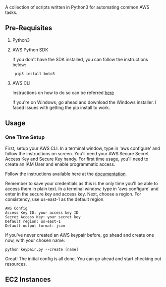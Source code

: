 A collection of scripts written in Python3 for automating common AWS tasks. 

## Pre-Requisites
1. Python3
2. AWS Python SDK
   
   If you don't have the SDK installed, you can follow the instructions below:
        
        pip3 install boto3
3. AWS CLI
   
   Instructions on how to do so can be referred [here](https://docs.aws.amazon.com/cli/latest/userguide/cli-chap-install.html)
   
   If you're on Windows, go ahead and download the Windows installer. I faced issues with getting the pip install to work.
    
## Usage

### One Time Setup
First, setup your AWS CLI. In a terminal window, type in 'aws configure' and follow the instructions on screen. You'll need your AWS Secure Secret Access Key and Secure Key handy. For first time usage, you'll need to create an IAM User and enable programmatic access. 

Follow the instructions available here at the [documentation](https://docs.aws.amazon.com/IAM/latest/UserGuide/getting-started_create-admin-group.html).

Remember to save your credentials as this is the only time you'll be able to access them in plain text. In a terminal window, type in 'aws configure' and enter in the secure key and access key. Next, choose a region. For consistency, use us-east-1 as the default region.

    AWS Config
    Access Key ID: your access key ID
    Secret Access Key: your secret key
    Default region: us-east-1
    Default output format: json

If you've never created an AWS keypair before, go ahead and create one now, with your chosen name:
    
    python keypair.py --create [name]

Great! The initial config is all done. You can go ahead and start checking out resources.

## EC2 Instances


